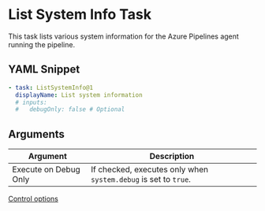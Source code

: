 # List System Info Task

This task lists various system information for the Azure Pipelines agent running the pipeline.

## YAML Snippet

``` yaml
- task: ListSystemInfo@1
  displayName: List system information
  # inputs:
  #   debugOnly: false # Optional
```

## Arguments

| Argument | Description |
| -------- | ----------- |
| Execute on Debug Only | If checked, executes only when `system.debug` is set to `true`. |

[Control options](https://docs.microsoft.com/en-us/vsts/pipelines/process/tasks?view=vsts#controloptions)
